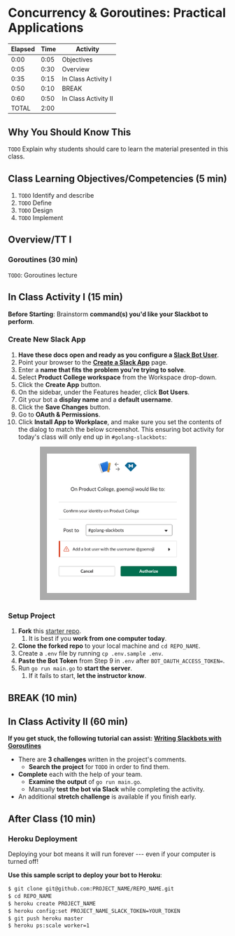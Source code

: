 # Concurrency & Goroutines: Practical Applications

| **Elapsed** | **Time**  | **Activity**              |
| ----------- | --------- | ------------------------- |
| 0:00        | 0:05      | Objectives                |
| 0:05        | 0:30      | Overview                  |
| 0:35        | 0:15      | In Class Activity I       |
| 0:50        | 0:10      | BREAK                     |
| 0:60        | 0:50      | In Class Activity II      |
| TOTAL       | 2:00      |                           |

## Why You Should Know This

`TODO` Explain why students should care to learn the material presented in this class.

## Class Learning Objectives/Competencies (5 min)

1. `TODO` Identify and describe
2. `TODO` Define
3. `TODO` Design
4. `TODO` Implement

## Overview/TT I

### Goroutines (30 min)

`TODO`: Goroutines lecture

## In Class Activity I (15 min)

**Before Starting**: Brainstorm **command(s) you'd like your Slackbot to perform**.

### Create New Slack App

1. **Have these docs open and ready as you configure a [Slack Bot User](https://api.slack.com/bot-users)**.
2. Point your browser to the **[Create a Slack App]((https://api.slack.com/apps?new_app=1))** page.
3. Enter a **name that fits the problem you're trying to solve**.
4. Select **Product College workspace** from the Workspace drop-down.
5. Click the **Create App** button.
6. On the sidebar, under the Features header, click **Bot Users**.
7. Git your bot a **display name** and a **default username**.
8. Click the **Save Changes** button.
9. Go to **OAuth & Permissions**.
10. Click **Install App to Workplace**, and make sure you set the contents of the  dialog to match the below screenshot. This ensuring bot activity for today's class will only end up in `#golang-slackbots`:

<p align="center">
  <img src="img/oauth-enable.png" height="350">
</p>

### Setup Project

1. **Fork** this [starter repo](https://github.com/droxey/goslackit).
   1. It is best if you **work from one computer today**.
2. **Clone the forked repo** to your local machine and `cd REPO_NAME`.
3. Create a `.env` file by running `cp .env.sample .env`.
4. **Paste the Bot Token** from Step 9 in `.env` after `BOT_OAUTH_ACCESS_TOKEN=`.
5. Run `go run main.go` to **start the server**.
   1. If it fails to start, **let the instructor know**.

## BREAK (10 min)

## In Class Activity II (60 min)

**If you get stuck, the following tutorial can assist: [Writing Slackbots with Goroutines](https://x-team.com/blog/writing-slackbots-with-goroutines/)**

* There are **3 challenges** written in the project's comments.
  * **Search the project** for `TODO` in order to find them.
* **Complete** each with the help of your team.
  * **Examine the output** of `go run main.go`.
  * Manually **test the bot via Slack** while completing the activity.
* An additional **stretch challenge** is available if you finish early.

## After Class (10 min)

### Heroku Deployment

Deploying your bot means it will run forever --- even if your computer is turned off!

**Use this sample script to deploy your bot to Heroku**:

```bash
$ git clone git@github.com:PROJECT_NAME/REPO_NAME.git
$ cd REPO_NAME
$ heroku create PROJECT_NAME
$ heroku config:set PROJECT_NAME_SLACK_TOKEN=YOUR_TOKEN
$ git push heroku master
$ heroku ps:scale worker=1
```
